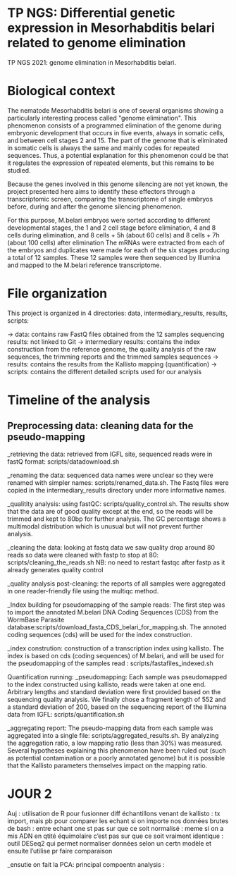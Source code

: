 # TP NGS: Differential genetic expression in Mesorhabditis belari related to genome elimination

TP NGS 2021: genome elimination in Mesorhabditis belari.

# Biological context

The nematode Mesorhabditis belari is one of several organisms showing a particularly interesting process called "genome elimination". This phenomenon consists of a programmed elimination of the genome during embryonic development that occurs in five events, always in somatic cells, and between cell stages 2 and 15. The part of the genome that is eliminated in somatic cells is always the same and mainly codes for repeated sequences. Thus, a potential explanation for this phenomenon could be that it regulates the expression of repeated elements, but this remains to be studied. 

Because the genes involved in this genome silencing are not yet known, the project presented here aims to identify these effectors through a transcriptomic screen, comparing the transcriptome of single embryos before, during and after the genome silencing phenomenon. 

For this purpose, M.belari embryos were sorted according to different developmental stages, the 1 and 2 cell stage before elimination, 4 and 8 cells during elimination, and 8 cells + 5h (about 60 cells) and 8 cells + 7h (about 100 cells) after elimination
The mRNAs were extracted from each of the embryos and duplicates were made for each of the six stages producing a total of 12 samples. These 12 samples were then sequenced by Illumina and mapped to the M.belari reference transcriptome.

# File organization

This project is organized in 4 directories: data, intermediary_results, results, scripts:

-> data: contains raw FastQ files obtained from the 12 samples sequencing
results: not linked to Git
-> intermediary results: contains the index construction from the reference genome, the quality analysis of the raw sequences, the trimming reports and the trimmed samples sequences 
-> results: contains the results from the Kallisto mapping (quantification) 
-> scripts: contains the different detailed scripts used for our analysis

# Timeline of the analysis

## Preprocessing data: cleaning data for the pseudo-mapping

_retrieving the data: retrieved from IGFL site, sequenced reads were in fastQ format: scripts/datadownload.sh

_renaming the data: sequenced data names were unclear so they were renamed with simpler names: scripts/renamed_data.sh. The  Fastq files were copied in the intermediary_results directory under more informative names.

_qualitity analysis: using fastQC: scripts/quality_control.sh. The results show that the data are of good quality except at the end, so the reads will be trimmed and kept to 80bp for further analysis. The GC percentage shows a multimodal distribution which is unusual but will not prevent further analysis.

_cleaning the data: looking at fastq data we saw quality drop around 80 reads so data were cleaned with fastp to stop at 80: scripts/cleaning_the_reads.sh
NB: no need to restart fastqc after fastp as it already generates quality control

_quality analysis post-cleaning: the reports of all samples were aggregated in one reader-friendly file using the multiqc method.

_Index building for pseudomapping of the sample reads: The first step was to import the annotated M.belari DNA Coding Sequences (CDS) from the WormBase Parasite database:scripts/download_fasta_CDS_belari_for_mapping.sh. The annoted coding sequences (cds) will be used for the index construction.

_index constrution: construction of a transcription index using kallisto. The index is based on cds (coding sequences) of M.belari, and will be used for the pseudomapping of the samples read : scripts/fastafiles_indexed.sh

Quantification running: 
_pseudomapping: Each sample was pseudomapped to the index constructed using kallisto, reads were taken at one end. Arbitrary lengths and standard deviation were first provided based on the sequencing quality analysis. We finally chose a fragment length of 552 and a standard deviation of 200, based on the sequencing report of the Illumina data from IGFL: scripts/quantification.sh

_aggregating report: The pseudo-mapping data from each sample was aggregated into a single file: scripts/aggregated_results.sh. By analyzing the aggregation ratio, a low mapping ratio (less than 30%) was measured. Several hypotheses explaining this phenomenon have been ruled out (such as potential contamination or a poorly annotated genome) but it is possible that the Kallisto parameters themselves impact on the mapping ratio.


# JOUR 2

Auj : utilisation de R pour fusionner diff échantillons venant de kallisto : tx import, mais pb pour comparer les echant si on importe nos données brutes de bash : entre echant one st pas sur que ce soit normalisé : meme si on a mis ADN en qtité équimolaire c’est pas sur que ce soit vraiment identique : outil DESeq2 qui permet normaliser données selon un certn modèle et ensuite l’utilise pr faire comparaison 



_ensutie on fait la PCA: principal compoentn analysis :

